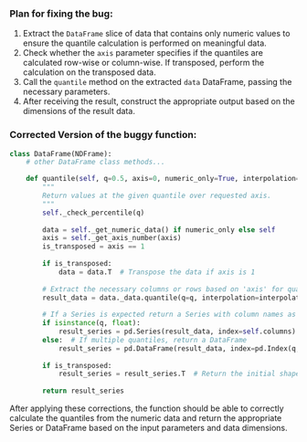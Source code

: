 ### Plan for fixing the bug:
1. Extract the `DataFrame` slice of data that contains only numeric values to ensure the quantile calculation is performed on meaningful data.
2. Check whether the `axis` parameter specifies if the quantiles are calculated row-wise or column-wise. If transposed, perform the calculation on the transposed data.
3. Call the `quantile` method on the extracted `data` DataFrame, passing the necessary parameters.
4. After receiving the result, construct the appropriate output based on the dimensions of the result data.

### Corrected Version of the buggy function:
```python
class DataFrame(NDFrame):
    # other DataFrame class methods...

    def quantile(self, q=0.5, axis=0, numeric_only=True, interpolation="linear"):
        """
        Return values at the given quantile over requested axis.
        """
        self._check_percentile(q)
        
        data = self._get_numeric_data() if numeric_only else self
        axis = self._get_axis_number(axis)
        is_transposed = axis == 1
        
        if is_transposed:
            data = data.T  # Transpose the data if axis is 1
        
        # Extract the necessary columns or rows based on 'axis' for quantile computation
        result_data = data._data.quantile(q=q, interpolation=interpolation, transposed=is_transposed)
        
        # If a Series is expected return a Series with column names as indices
        if isinstance(q, float):  
            result_series = pd.Series(result_data, index=self.columns)
        else:  # If multiple quantiles, return a DataFrame
            result_series = pd.DataFrame(result_data, index=pd.Index(q, name=self.columns.name), columns=self.columns)
        
        if is_transposed:
            result_series = result_series.T  # Return the initial shape if transposed
        
        return result_series
```

After applying these corrections, the function should be able to correctly calculate the quantiles from the numeric data and return the appropriate Series or DataFrame based on the input parameters and data dimensions.
